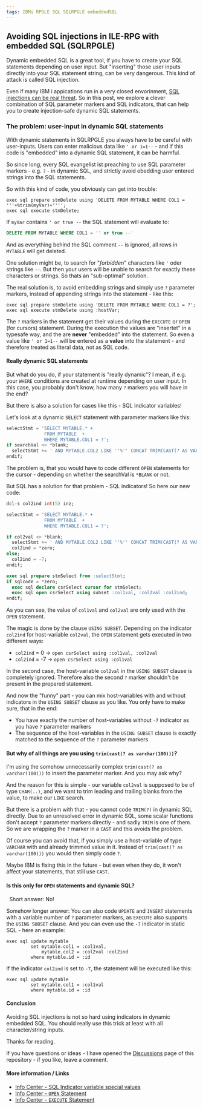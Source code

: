 ```yaml
---
tags: IBMi RPGLE SQL SQLRPGLE embeddedSQL
---
```

## Avoiding SQL injections in ILE-RPG with embedded SQL (SQLRPGLE)

Dynamic embedded SQL is a great tool, if you have to create your SQL statements depending on user input. But "inserting" those user inputs directly into your SQL statement string, can be very dangerous. This kind of attack is called SQL injection.

Even if many IBM i appications run in a very closed envorinment, [SQL injections can be real threat](https://xkcd.com/327/). So in this post, we explore a clever combination of SQL parameter markers and SQL indicators, that can help you to create injection-safe dynamic SQL statements.

### The problem: user-input in dynamic SQL statements

With dynamic statements in SQLRPGLE you always have to be careful with user-inputs. Users can enter malicious data like `' or 1=1--` - and if this code is "embedded" into a dynamic SQL statement, it can be harmful.

So since long, every SQL evangelist ist preaching to use SQL parameter markers - e.g. `?` - in dynamic SQL, and strictly avoid ebedding user entered strings into the SQL statements. 

So with this kind of code, you obviously can get into trouble:
```rpgle
exec sql prepare stmDelete using 'DELETE FROM MYTABLE WHERE COL1 = '''+%trim(myVar)+'''';
exec sql execute stmDelete;
```

If `myVar` contains `' or true --` the SQL statement will evaluate to:
```sql
DELETE FROM MYTABLE WHERE COL1 = '' or true --'
```
And as everything behind the SQL comment `--` is ignored, all rows in `MYTABLE` will get deleted. 

One solution might be, to search for "*forbidden*" characters like `'` oder strings like `--`. But then your users will be  unable to search for exactly these characters or strings. So thats an "sub-optimal" solution.

The real solution is, to avoid embedding strings and simply use `?` parameter markers, instead of appending strings into the statement - like this:
```rpgle
exec sql prepare stmDelete using 'DELETE FROM MYTABLE WHERE COL1 = ?';
exec sql execute stmDelete using :hostVar;
```

The `?` markers in the statement get their values during the `EXECUTE` or `OPEN` (for cursors) statement. During the execution the values are "insertet" in a typesafe way, and the are **never** "embedded" into the statement. So even a value like `' or 1=1--` will be entered as a **value** into the statement - and therefore treated as literal data, not as SQL code.


#### Really dynamic SQL statements

But what do you do, if your statement is "really dynamic"? I mean, if e.g. your `WHERE` conditions are created at runtime depending on user input. In this case, you probably don't know, how many `?` markers you will have in the end? 

But there is also a solution for cases like this - SQL indicator variables!

Let's look at a dynamic `SELECT` statement with parameter markers like this: 
```sql
selectStmt = 'SELECT MYTABLE.* +
              FROM MYTABLE  +
              WHERE MYTABLE.COL1 = ?';
if searchVal <> *blank;
  selectStmt += ' AND MYTABLE.COL2 LIKE ''%'' CONCAT TRIM(CAST(? AS VARCHAR(100))) CONCAT ''%''';
endif;
```

The problem is, that you would have to code different `OPEN` statements for the cursor - depending on whether the searchVal is `*BLANK` or not.

But SQL has a solution for that problem - SQL indicators! So here our new code:
```sql
dcl-s col2ind int(5) inz;

selectStmt = 'SELECT MYTABLE.* +
              FROM MYTABLE  +
              WHERE MYTABLE.COL1 = ?';

if col2val <> *blank;
  selectStmt += ' AND MYTABLE.COL2 LIKE ''%'' CONCAT TRIM(CAST(? AS VARCHAR(100))) CONCAT ''%''';
  col2ind = *zero;
else;
  col2ind = -7;
endif;

exec sql prepare stmSelect from :selectStmt;
if sqlcode = *zero;
  exec sql declare csrSelect cursor for stmSelect;
  exec sql open csrSelect using subset :col1val, :col2val :col2ind;
endif;
```

As you can see, the value of `col1val` and `col2val` are only used with the `OPEN` statement.

The magic is done by the clause `USING SUBSET`. Depending on the indicator `col2ind` for host-variable `col2val`, the `OPEN` statement gets executed in two different ways:

- `col2ind` = 0 -> `open csrSelect using :col1val, :col2val`
- `col2ind` = -7 -> `open csrSelect using :col1val`

In the second case, the host-variable `col2val` in the `USING SUBSET` clause is completely ignored. Therefore also the second `?` marker shouldn't be present in the prepared statement.

And now the "funny" part - you can mix host-variables with and without indicators in the `USING SUBSET` clause as you like. You only have to make sure, that in the end:

- You have exactly the number of host-variables without `-7` indicator as you have `?` parameter markers
- The sequence of the host-variables in the `USING SUBSET` clause is exactly matched to the sequence of the `?` parameter markers


#### But why of all things are you using `trim(cast(? as varchar(100)))`?

I'm using the somehow unnecessarily complex `trim(cast(? as varchar(100)))` to insert the parameter marker. And you may ask why?

And the reason for this is simple - our variable `col2val` is supposed to be of type `CHAR(..)`, and we want to trim leading and trailing blanks from the value, to make our `LIKE` search.

But there is a problem with that - you cannot code `TRIM(?)` in dynamic SQL directly. Due to an unresolved error in dynamic SQL, some scalar functions don't accept `?` parameter markers directly - and sadly `TRIM` is one of them. So we are wrapping the `?` marker in a `CAST` and this avoids the problem. 

Of course you can avoid that, if you simply use a host-variable of type `VARCHAR` with and already trimmed value in it. Instead of `trim(cast(? as varchar(100)))` you would then simply code `?`.

Maybe IBM is fixing this in the future - but even when they do, it won't affect your statements, that still use `CAST`.


#### Is this only for `OPEN` statements and dynamic SQL?
 
Short answer: No!

Somehow longer answer: You can also code `UPDATE` and `INSERT` statements with a variable number of `?` parameter markers, as `EXECUTE` also supports the `USING SUBSET` clause. And you can even use the `-7` indicator in static SQL - here an example:

```rpgle
exec sql update mytable
         set mytable.col1 = :col1val,
             mytable.col2 = :col2val :col2ind
         where mytable.id = :id
```

If the indicator `col2ind` is set to `-7`, the statement will be executed like this:
```rpgle
exec sql update mytable
         set mytable.col1 = :col1val
         where mytable.id = :id
```


#### Conclusion

Avoiding SQL injections is not so hard using indicators in dynamic embedded SQL. You should really use this trick at least with all character/string inputs. 

Thanks for reading.

If you have questions or ideas - I have opened the [Discussions](https://github.com/qpgmr-de/qpgmr-de.github.io/discussions)
page of this repository - if you like, leave a comment.

#### More information / Links

- [Info Center - SQL Indicator variable special values](https://www.ibm.com/docs/en/i/7.6.0?topic=sql-indicator-variables-used-assign-special-values)
- [Info Center - `OPEN` Statement](https://www.ibm.com/docs/en/i/7.6.0?topic=statements-open)
- [Info Center - `EXECUTE` Statement](https://www.ibm.com/docs/en/i/7.6.0?topic=statements-execute)

